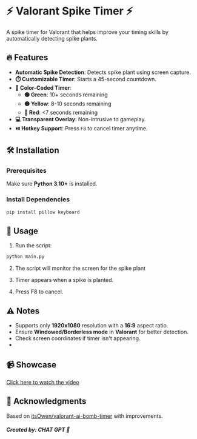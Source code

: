 # ⚡ Valorant Spike Timer ⚡

A spike timer for Valorant that helps improve your timing skills by automatically detecting spike plants.

## 🔥 Features
- **Automatic Spike Detection**: Detects spike plant using screen capture.
- **⏱️ Customizable Timer**: Starts a 45-second countdown.
- **🎨 Color-Coded Timer**: 
  - **🟢 Green**: 10+ seconds remaining
  - **🟡 Yellow**: 8-10 seconds remaining
  - **🔴 Red**: <7 seconds remaining
- **💻 Transparent Overlay**: Non-intrusive to gameplay.
- **⏯️ Hotkey Support**: Press `F8` to cancel timer anytime.

## 🛠️ Installation
### Prerequisites
Make sure **Python 3.10+** is installed.

### Install Dependencies
```bash
pip install pillow keyboard
```
## 🚀 Usage
1. Run the script:
```bash
python main.py
```
2. The script will monitor the screen for the spike plant

3. Timer appears when a spike is planted.

4. Press F8 to cancel.

## ⚠️ Notes
- Supports only **1920x1080** resolution with a **16:9** aspect ratio.
- Ensure **Windowed/Borderless mode** in **Valorant** for better detection.
- Check screen coordinates if timer isn't appearing.
- 
## 📹 Showcase
[Click here to watch the video](https://streamable.com/j1go86)

## 🔗 Acknowledgments
Based on [itsOwen/valorant-ai-bomb-timer](https://github.com/itsOwen/valorant-ai-bomb-timer) with improvements.

##### Created by: CHAT GPT 🧠
